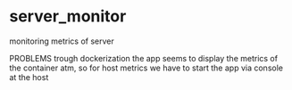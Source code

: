 # server_monitor
monitoring metrics of server

PROBLEMS
trough dockerization the app seems to display the metrics of the container atm, so for host metrics we have to start the app via console at the host
